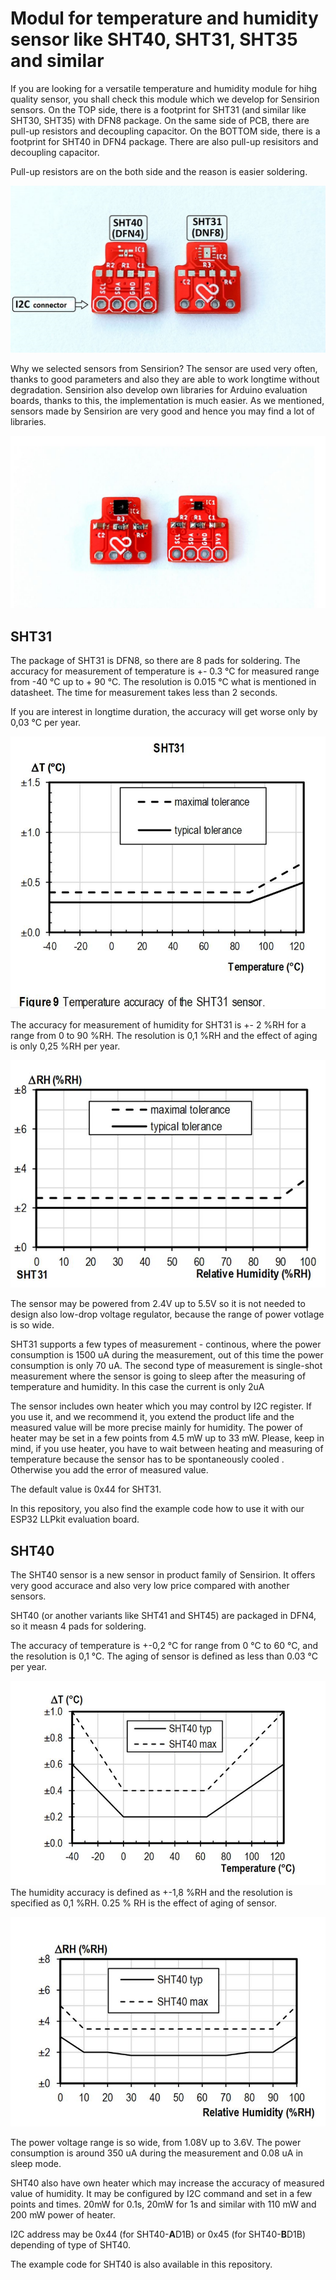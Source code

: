 # Modul for temperature and humidity sensor like SHT40, SHT31, SHT35 and similar
If you are looking for a versatile temperature and humidity module for hihg quality sensor, you shall check this module which we develop for Sensirion sensors.
On the TOP side, there is a footprint for SHT31 (and similar like SHT30, SHT35) with DFN8 package. On the same side of PCB, there are pull-up resistors and decoupling capacitor.
On the BOTTOM side, there is a footprint for SHT40 in DFN4 package. There are also pull-up resisitors and decoupling capacitor.

Pull-up resistors are on the both side and the reason is easier soldering.

![PCB](https://github.com/LaskaKit/Temp-HumSensor-SHTxx/blob/main/images/TempHumModul1.JPG)

Why we selected sensors from Sensirion? 
The sensor are used very often, thanks to good parameters and also they are able to work longtime without degradation.
Sensirion also develop own libraries for Arduino evaluation boards, thanks to this, the implementation is much easier. As we mentioned, sensors made by Sensirion are very good and hence you may find a lot of libraries.

![Assembled PCB](https://github.com/LaskaKit/Temp-HumSensor-SHTxx/blob/main/images/TempHumModul.JPG)

## SHT31
The package of SHT31 is DFN8, so there are 8 pads for soldering. 
The accuracy for measurement of temperature is +- 0.3 °C for measured range from -40 °C up to + 90 °C.
The resolution is 0.015 °C what is mentioned in datasheet. The time for measurement takes less than 2 seconds.

If you are interest in longtime duration, the accuracy will get worse only by 0,03 °C per year. 

![SHT31 - temperature chart](https://github.com/LaskaKit/Temp-HumSensor-SHTxx/blob/main/images/SHT31temp.JPG)

The accuracy for measurement of humidity for SHT31 is +- 2 %RH for a range from 0 to 90 %RH. The resolution is 0,1 %RH and the effect of aging is only 0,25 %RH per year. 

![SHT31 - humidity chart](https://github.com/LaskaKit/Temp-HumSensor-SHTxx/blob/main/images/SHT31hum.JPG)

The sensor may be powered from 2.4V up to 5.5V so it is not needed to design also low-drop voltage regulator, because the range of power votlage is so wide.

SHT31 supports a few types of measurement - continous, where the power consumption is 1500 uA during the measurement, out of this time the power consumption is only 70 uA.
The second type of measurement is single-shot measurement where the sensor is going to sleep after the measuring of temperature and humidity. In this case the current is only 2uA 

The sensor includes own heater which you may control by I2C register. If you use it, and we recommend it, you extend the product life and the measured value will be more precise mainly for humidity.
The power of heater may be set in a few points from 4.5 mW up to 33 mW. 
Please, keep in mind, if you use heater, you have to wait between heating and measuring of temperature because the sensor has to be spontaneously cooled . Otherwise you add the error of measured value.

The default value is 0x44 for SHT31.

In this repository, you also find the example code how to use it with our ESP32 LLPkit evaluation board.

## SHT40
The SHT40 sensor is a new sensor in product family of Sensirion. It offers very good accurace and also very low price compared with another sensors.

SHT40 (or another variants like SHT41 and SHT45) are packaged in DFN4, so it measn 4 pads for soldering.

The accuracy of temperature is +-0,2 °C for range from 0 °C to 60 °C, and the resolution is 0,1 °C. The aging of sensor is defined as less than 0.03 °C per year. 

![SHT31 - graf teploty](https://github.com/LaskaKit/Temp-HumSensor-SHTxx/blob/main/images/SHT40temp.JPG)
The humidity accuracy is defined as +-1,8 %RH and the resolution is specified as 0,1 %RH. 0.25 % RH is the effect of aging of sensor.

![SHT31 - graf teploty](https://github.com/LaskaKit/Temp-HumSensor-SHTxx/blob/main/images/SHT40hum.JPG)

The power voltage range is so wide, from 1.08V up to 3.6V. 
The power consumption is around 350 uA during the measurement and 0.08 uA in sleep mode.

SHT40 also have own heater which may increase the accuracy of measured value of humidity. It may be configured by I2C command and set in a few points and times.
20mW for 0.1s, 20mW for 1s
and similar with 110 mW and 200 mW power of heater.

I2C address may be 0x44 (for SHT40-**A**D1B) or 0x45 (for SHT40-**B**D1B) depending of type of SHT40. 

The example code for SHT40 is also available in this repository.
